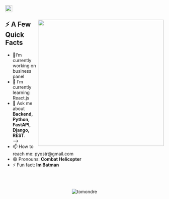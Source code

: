 <a href="https://t.me/lindel33">
  <img align="left" alt="))" width="22px" src="https://w7.pngwing.com/pngs/966/241/png-transparent-white-paper-plane-illustration-telegram-logo-computer-icons-telegram-miscellaneous-blue-angle.png" />
</a>

</br>

<div>
  <img width="400px" align="right" src="https://cdn.tomondre.com/this-is-fine.jpg" />
  <h2>⚡️ A Few Quick Facts</h2>
  <ul>
    <li>🔭I’m currently working on business panel</li>
    <li>🧐  I’m currently learning React.js</li>
    <li>💬 Ask me about <strong>Backend, Python, FastAPI, Django, REST</strong>.</li></li> -->
    <li>📫 How to reach me: pyostr@gmail.com</li>
    <li>😄 Pronouns: <strong>Combat Helicopter</strong></li>
    <li>⚡ Fun fact: <strong>Im Batman</strong></li>
  </ul>
</div>

</br>
</br>

<p align="center"> <img src="https://github-readme-stats.vercel.app/api?username=tomondre&show_icons=true&theme=great-gatsby" alt="tomondre" />
